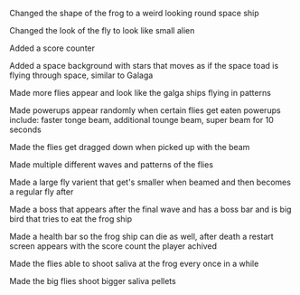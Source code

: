 
Changed the shape of the frog to a weird looking round space ship

Changed the look of the fly to look like small alien

Added a score counter

Added a space background with stars that moves as if the space toad is flying through space, similar to Galaga

Made more flies appear and look like the galga ships flying in patterns

Made powerups appear randomly when certain flies get eaten
    powerups include: faster tonge beam, additional tounge beam, super beam for 10 seconds

Made the flies get dragged down when picked up with the beam

Made multiple different waves and patterns of the flies

Made a large fly varient that get's smaller when beamed and then becomes a regular fly after

Made a boss that appears after the final wave and has a boss bar and is big bird that tries to eat the frog ship

Made a health bar so the frog ship can die as well, after death a restart screen appears with the score count the player achived

Made the flies able to shoot saliva at the frog every once in a while

Made the big flies shoot bigger saliva pellets


